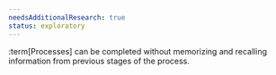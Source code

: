 ```yaml
---
needsAdditionalResearch: true
status: exploratory
---
```


:term[Processes] can be completed without memorizing and recalling information from previous stages of the process.
